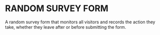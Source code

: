 
# RANDOM SURVEY FORM

A random survey form that monitors all visitors and records the action they take, whether they leave after or before submitting the form.

